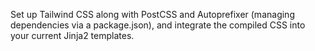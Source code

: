 Set up Tailwind CSS along with PostCSS and Autoprefixer (managing dependencies via a package.json), and integrate the compiled CSS into your current Jinja2 templates.
